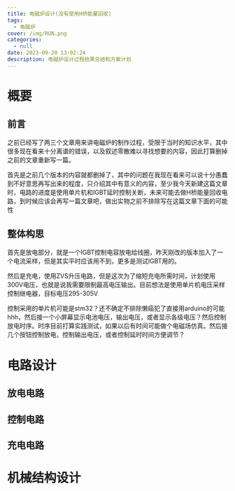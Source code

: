 ```yaml
---
title: 电磁炉设计(没有使用H桥能量回收)
tags:
  - 电磁炉
cover: /img/RUN.png
categories:
  - null
date: 2023-09-20 13:02:24
description: 电磁炉设计过程结果总结和方案计划
---
```

# 概要
## 前言
之前已经写了两三个文章用来讲电磁炉的制作过程，受限于当时的知识水平，其中很多现在看来十分离谱的错误，以及叙述零散难以寻找想要的内容，因此打算删掉之前的文章重新写一篇。

首先是之前几个版本的内容就都删掉了，其中的问题在我现在看来可以说十分愚蠢到不好意思再写出来的程度，只介绍其中有意义的内容，至少我今天新建这篇文章时，电路的进度是使用单片机和IGBT延时控制关断，未来可能去做H桥能量回收电路，到时候应该会再写一篇文章吧，做出实物之前不排除写在这篇文章下面的可能性

## 整体构思
首先是放电部分，就是一个IGBT控制电容放电给线圈，昨天刚改的版本加入了一个电流采样，但是其实平时应该用不到，更多是测试IGBT用的。

然后是充电，使用ZVS升压电路，但是这次为了缩短充电所需时间，计划使用300V电压，也就是说我需要限制最高电压输出。目前想法是使用单片机电压采样控制继电器，目标电压295-305V

控制采用的单片机可能是stm32？还不确定不排除懒癌犯了直接用arduino的可能hhh，然后接一个小屏幕显示电池电压，输出电压，或者显示各级电压？然后控制放电时序。时序目前打算实践测试，如果以后有时间可能做个电磁场仿真。然后接几个按钮控制放电，控制输出电压，或者控制延时时间方便调节？

# 电路设计
## 放电电路

## 控制电路

## 充电电路

# 机械结构设计
